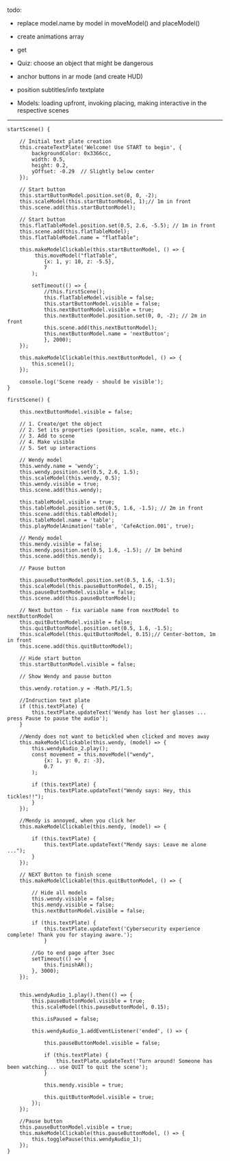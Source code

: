 todo:

- replace model.name by model in moveModel() and placeModel()
- create animations array
- get 
 
- Quiz: choose an object that might be dangerous 
- anchor buttons in ar mode (and create HUD)
- position subtitles/info textplate
- Models: loading upfront, invoking placing, making interactive in the respective scenes




------------------------------------

    startScene() {  

        // Initial text plate creation
        this.createTextPlate('Welcome! Use START to begin', {
            backgroundColor: 0x3366cc,
            width: 0.5,
            height: 0.2,
            yOffset: -0.29  // Slightly below center
        });    
        
        // Start button
        this.startButtonModel.position.set(0, 0, -2); 
        this.scaleModel(this.startButtonModel, 1);// 1m in front
        this.scene.add(this.startButtonModel);  
        
        // Start button
        this.flatTableModel.position.set(0.5, 2.6, -5.5); // 1m in front
        this.scene.add(this.flatTableModel);
        this.flatTableModel.name = "flatTable"; 
            
        this.makeModelClickable(this.startButtonModel, () => {
             this.moveModel("flatTable", 
                {x: 1, y: 10, z: -5.5},  
                7                   
            );  

            setTimeout(() => {
                //this.firstScene();
                this.flatTableModel.visible = false;
                this.startButtonModel.visible = false;
                this.nextButtonModel.visible = true;
                this.nextButtonModel.position.set(0, 0, -2); // 2m in front
                this.scene.add(this.nextButtonModel);
                this.nextButtonModel.name = 'nextButton';
                }, 2000);
        });        
        
        this.makeModelClickable(this.nextButtonModel, () => {
            this.scene1();
        });    
        
        console.log('Scene ready - should be visible');
    }    
    
    firstScene() {      

        this.nextButtonModel.visible = false;

        // 1. Create/get the object
        // 2. Set its properties (position, scale, name, etc.)
        // 3. Add to scene
        // 4. Make visible
        // 5. Set up interactions

        // Wendy model
        this.wendy.name = 'wendy';                   
        this.wendy.position.set(0.5, 2.6, 1.5);    
        this.scaleModel(this.wendy, 0.5);          
        this.wendy.visible = true;               
        this.scene.add(this.wendy); 
        
        this.tableModel.visible = true;
        this.tableModel.position.set(0.5, 1.6, -1.5); // 2m in front
        this.scene.add(this.tableModel);
        this.tableModel.name = 'table';         
        this.playModelAnimation('table', 'CafeAction.001', true);      

        // Mendy model
        this.mendy.visible = false;
        this.mendy.position.set(0.5, 1.6, -1.5); // 1m behind
        this.scene.add(this.mendy);
        
        // Pause button
       
        this.pauseButtonModel.position.set(0.5, 1.6, -1.5);
        this.scaleModel(this.pauseButtonModel, 0.15);
        this.pauseButtonModel.visible = false;
        this.scene.add(this.pauseButtonModel);
        
        // Next button - fix variable name from nextModel to nextButtonModel
        this.quitButtonModel.visible = false;
        this.quitButtonModel.position.set(0.5, 1.6, -1.5); 
        this.scaleModel(this.quitButtonModel, 0.15);// Center-bottom, 1m in front
        this.scene.add(this.quitButtonModel);
                    
        // Hide start button
        this.startButtonModel.visible = false;       
        
        // Show Wendy and pause button
       
        this.wendy.rotation.y = -Math.PI/1.5;   
             
        //Indruction text plate
        if (this.textPlate) {
            this.textPlate.updateText('Wendy has lost her glasses ... press Pause to pause the audio');
        }
       
        //Wendy does not want to betickled when clicked and moves away
        this.makeModelClickable(this.wendy, (model) => {            
            this.wendyAudio_2.play();
            const movement = this.moveModel("wendy", 
                {x: 1, y: 0, z: -3},  
                0.7                   
            );            
            
            if (this.textPlate) {
                this.textPlate.updateText("Wendy says: Hey, this tickles!!");               
            }            
        });

        //Mendy is annoyed, when you click her
        this.makeModelClickable(this.mendy, (model) => {
                      
            if (this.textPlate) {
                this.textPlate.updateText("Mendy says: Leave me alone ...");
            }     
        });

        // NEXT Button to finish scene
        this.makeModelClickable(this.quitButtonModel, () => {
            
            // Hide all models
            this.wendy.visible = false;
            this.mendy.visible = false;
            this.nextButtonModel.visible = false;
                        
            if (this.textPlate) {
                this.textPlate.updateText('Cybersecurity experience complete! Thank you for staying aware.');
                }
            
            //Go to end page after 3sec
            setTimeout(() => {
                this.finishAR();
            }, 3000);
        });
        
        
        this.wendyAudio_1.play().then(() => {          
            this.pauseButtonModel.visible = true;
            this.scaleModel(this.pauseButtonModel, 0.15);
            
            this.isPaused = false;       
           
            this.wendyAudio_1.addEventListener('ended', () => {
                
                this.pauseButtonModel.visible = false;
                           
                if (this.textPlate) {
                    this.textPlate.updateText('Turn around! Someone has been watching... use QUIT to quit the scene');
                }                
                
                this.mendy.visible = true;                
               
                this.quitButtonModel.visible = true;
            });       
        });

        //Pause button
        this.pauseButtonModel.visible = true;
        this.makeModelClickable(this.pauseButtonModel, () => {
            this.togglePause(this.wendyAudio_1);
        });
    }